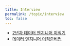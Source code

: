 ```yaml
---
title: Interview
permalink: /topic/interview
toc: false
---
```


- [2년차 데이터 엔지니어 이직기](/categories/first-job-change)
- [데이터 엔지니어 이직준비법](/categories/prepare-interview)